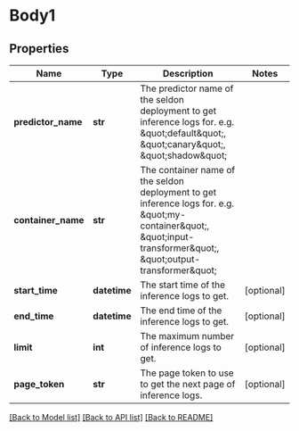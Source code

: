 # Body1

## Properties
Name | Type | Description | Notes
------------ | ------------- | ------------- | -------------
**predictor_name** | **str** | The predictor name of the seldon deployment to get inference logs for. e.g. \&quot;default\&quot;, \&quot;canary\&quot;, \&quot;shadow\&quot; | 
**container_name** | **str** | The container name of the seldon deployment to get inference logs for. e.g. \&quot;my-container\&quot;, \&quot;input-transformer\&quot;, \&quot;output-transformer\&quot; | 
**start_time** | **datetime** | The start time of the inference logs to get. | [optional] 
**end_time** | **datetime** | The end time of the inference logs to get. | [optional] 
**limit** | **int** | The maximum number of inference logs to get. | [optional] 
**page_token** | **str** | The page token to use to get the next page of inference logs. | [optional] 

[[Back to Model list]](../README.md#documentation-for-models) [[Back to API list]](../README.md#documentation-for-api-endpoints) [[Back to README]](../README.md)


